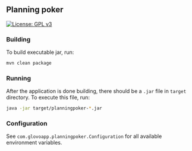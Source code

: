 ## Planning poker

[![License: GPL v3](https://img.shields.io/badge/License-GPLv3-blue.svg)](https://www.gnu.org/licenses/gpl-3.0)

### Building

To build executable jar, run:

```bash
mvn clean package
```

### Running

After the application is done building, there should be a `.jar` file in `target` directory.
To execute this file, run:

```bash
java -jar target/planningpoker-*.jar
```

### Configuration

See `com.glovoapp.planningpoker.Configuration` for all available environment variables.
